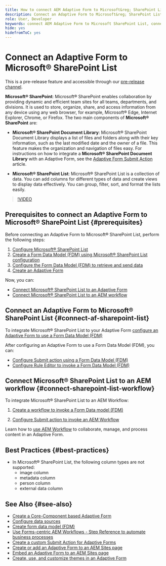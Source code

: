 ```yaml
---
title: How to connect AEM Adaptive Form to Microsoft&reg; SharePoint List?
description: Connect an Adaptive Form to Microsoft&reg; SharePoint List. Learn how to configure the Microsoft&reg; SharePoint list and create a Form Data Model (FDM) using the configuration. In addition, you earn how to integrate the FDM with your Adaptive Form.
role: User, Developer
keywords: connect AEM Adaptive Form to Microsoft SharePoint List, connect Adaptive Form to Microsoft SharePoint List, integrate AEM Adaptive Form to Microsoft SharePoint List, integrate Adaptive Form to Microsoft SharePoint List, submit data from an Adaptive Form to SharePoint List, submit AEM workflow to SharePoint List.
hide: yes
hidefromToC: yes
---
```


# Connect an Adaptive Form to Microsoft&reg; SharePoint List 

<span class="preview"> This is a pre-release feature and accessible through our [pre-release channel](https://experienceleague.adobe.com/docs/experience-manager-cloud-service/content/release-notes/prerelease.html#new-features). </span>

**Microsoft&reg; SharePoint**: Microsoft&reg; SharePoint enables collaboration by providing dynamic and efficient team sites for all teams, departments, and divisions. It is used to store, organize, share, and access information from any device using any web browser, for example, Microsoft&reg; Edge, Internet Explorer, Chrome, or Firefox. The two main components of **Microsoft&reg; SharePoint** are:

* **Microsoft&reg; SharePoint Document Library**: Microsoft&reg; SharePoint Document Library displays a list of files and folders along with their key information, such as the last modified date and the owner of a file. This feature makes the organization and navigation of files easy.
For instructions on how to integrate a **Microsoft&reg; SharePoint Document Library** with an Adaptive Form, see the [Adaptive Form Submit Action](/help/forms/configuring-submit-actions.md#submit-to-sharepoint) article.

* **Microsoft&reg; SharePoint List**: Microsoft&reg; SharePoint List is a collection of data. You can add columns for different types of data and create views to display data effectively. You can group, filter, sort, and format the lists easily. 

>[!VIDEO](https://video.tv.adobe.com/v/3424820/connect-aem-adaptive-form-to-sharepointlist/?quality=12&learn=on)

## Prerequisites to connect an Adaptive Form to Microsoft&reg; SharePoint List {#prerequisites}

Before connecting an Adaptive Form to Microsoft&reg; SharePoint List, perform the following steps:

1. [Configure Microsoft&reg; SharePoint List](/help/forms/configure-data-sources.md#configure-microsoft-sharepoint-list)
1. [Create a Form Data Model (FDM) using Microsoft&reg; SharePoint List configuration](/help/forms/create-form-data-models.md)
1. [Configure the Form Data Model (FDM) to retrieve and send data](/help/forms/work-with-form-data-model.md#configure-services)
1. [Create an Adaptive Form](/help/forms/creating-adaptive-form-core-components.md)

Now, you can:

* [Connect Microsoft&reg; SharePoint List to an Adaptive Form](#connect-an-adaptive-form-to-microsoft-sharepoint-list-connect-af-sharepoint-list)
* [Connect Microsoft&reg; SharePoint List to an AEM workflow](#connect-sharepoint-list-workflow)

## Connect an Adaptive Form to Microsoft&reg; SharePoint List {#connect-af-sharepoint-list}

To integrate Microsoft&reg; SharePoint List to your Adaptive Form [configure an Adaptive Form to use a Form Data Model (FDM)](/help/forms/creating-adaptive-form-core-components.md#configure-a-schema-or-form-data-model-for-an-adaptive-formconfigure-schema-or-data-model-for-form)

After configuring an Adaptive Form to use a Form Data Model (FDM), you can: 

* [Configure Submit action using a Form Data Model (FDM)](/help/forms/configuring-submit-actions.md#submit-using-form-data-model)
* [Configure Rule Editor to invoke a Form Data Model (FDM)](/help/forms/rule-editor.md#invoke-form-data-model-service-invoke)

## Connect Microsoft&reg; SharePoint List to an AEM workflow {#connect-sharepoint-list-workflow}

To integrate Microsoft&reg; SharePoint List to an AEM Workflow:

1. [Create a workflow to invoke a Form Data model (FDM)](https://experienceleague.adobe.com/docs/experience-manager-65/developing/extending-aem/extending-workflows/workflows-models.html)

    <!--
    To create a workflow with the editor:
    1.  Go to your **AEM Forms Author** instance > **[!UICONTROL Tools]** > **[!UICONTROL Workflow]** > **[!UICONTROL Models]**.
    1.  Click **[!UICONTROL Create]** > **[!UICONTROL Create Model]**. The Add Workflow Model dialog appears. 
    1. Specify **[!UICONTROL Title]** and **[!UICONTROL Name (optional)]**.
    1. Click **[!UICONTROL Done]**. The new model is listed in the Workflow Models console.
    1. Select your new workflow, then use **[!UICONTROL Edit]** to open it for configuration.
    1. Add **[!UICONTROL Invoke Form Data Model Service]** step to your workflow.
    1. Confirm the changes with Sync (editor toolbar) to generate the runtime model.
    -->

1. [Configure Submit action to invoke an AEM Workflow](/help/forms/configuring-submit-actions.md#invoke-an-aem-workflow)


Learn how to [use AEM Workflow](https://experienceleague.adobe.com/docs/experience-manager-learn/foundation/workflow/use-workflow.html) to collaborate, manage, and process content in an Adaptive Form.

## Best Practices {#best-practices}

<!-- * For storing data in a tabular format or implementing data permissions, it is advisable to use Microsoft&reg; SharePoint List rather than Microsoft&reg; SharePoint Document Library. -->
* In Microsoft&reg; SharePoint List, the following column types are not supported:
    * image column
    * metadata column
    * person column
    * external data column

## See Also {#see-also}

* [Create a Core-Component based Adaptive Form](/help/forms/creating-adaptive-form-core-components.md)
* [Configure data sources](/help/forms/configuring-submit-actions.md)
* [Create form data model (FDM)](/help/forms/create-form-data-models.md)
* [Use Forms-centric AEM Workflows - Step Reference to automate business processes](/help/forms/aem-forms-workflow-step-reference.md)
* [Create a custom Submit Action for Adaptive Forms](/help/forms/custom-submit-action-form.md)
* [Create or add an Adaptive Form to an AEM Sites page](/help/forms/create-or-add-an-adaptive-form-to-aem-sites-page.md)
* [Embed an Adaptive Form to an AEM Sites page](/help/forms/embed-adaptive-form-aem-sites.md)
* [Create, use, and customize themes in an Adaptive Form](/help/forms/using-themes-in-core-components.md)







